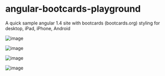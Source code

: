 # angular-bootcards-playground 
A quick sample angular 1.4 site with bootcards (bootcards.org) styling for desktop, iPad, iPhone, Android

![image](https://cloud.githubusercontent.com/assets/4294995/8879235/36df4dd0-31fe-11e5-97cc-db5dffa3bf1f.png)


![image](https://cloud.githubusercontent.com/assets/4294995/8879249/489f2d2e-31fe-11e5-8c50-2729ee3a0265.png)


![image](https://cloud.githubusercontent.com/assets/4294995/8879262/5bc63604-31fe-11e5-99fd-a9b1d5aa9e23.png)


![image](https://cloud.githubusercontent.com/assets/4294995/8879374/0ac1eedc-31ff-11e5-9824-98516d1e45f7.png)


